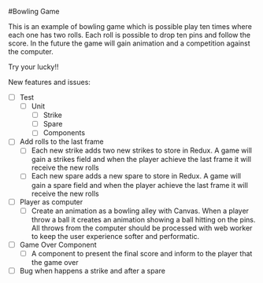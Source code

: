 #Bowling Game

This is an example of bowling game which is possible play ten times where each one has two rolls.
Each roll is possible to drop ten pins and follow the score.
In the future the game will gain animation and a competition against the computer.

Try your lucky!!

New features and issues:

- [ ] Test
  - [ ] Unit
    - [ ] Strike
    - [ ] Spare
    - [ ] Components
- [ ] Add rolls to the last frame
  - [ ] Each new strike adds two new strikes to store in Redux. A game will gain a strikes field and when the player achieve the last frame it will receive the new rolls
  - [ ] Each new spare adds a new spare to store in Redux. A game will gain a spare field and when the player achieve the last frame it will receive the new rolls
- [ ] Player as computer
  - [ ] Create an animation as a bowling alley with Canvas. When a player throw a ball it creates an animation showing a ball hitting on the pins. All throws from the computer should be processed with web worker to keep the user experience softer and performatic.
- [ ] Game Over Component
  - [ ] A component to present the final score and inform to the player that the game over
- [ ] Bug when happens a strike and after a spare
